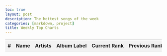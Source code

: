 ```yaml
---
toc: true
layout: post
description: The hottest songs of the week
categories: [markdown, project]
title: Weekly Top Charts
---
```


<html>
<head>
	<title>Top Songs</title>
	<style>
		.container {
			max-width: 800px;
			margin: 0 auto;
		}
		.table-container {
			overflow-x: auto;
		}
		table {
			width: 100%;
			border-collapse: collapse;
		}
		th, td {
			padding: 8px;
			text-align: left;
			border-bottom: 1px solid #ddd;
			white-space: nowrap;
			overflow: hidden;
			text-overflow: ellipsis;
		}
		th {
			background-color: #f2f2f2;
		}
		.loading-bar {
			width: 100%;
			height: 20px;
			border: 1px solid #ddd;
			margin-bottom: 10px;
		}
		.loading-progress {
			width: 0%;
			height: 100%;
			background-color: #2196F3;
			animation: loading-progress 3s linear forwards;
		}
		@keyframes loading-progress {
			0% {
				width: 0%;
			}
			100% {
				width: 100%;
			}
		}
	</style>
</head>
<head>
    <!-- load jQuery and DataTables style and scripts -->
    <link rel="stylesheet" type="text/css" href="https://cdn.datatables.net/1.13.4/css/jquery.dataTables.min.css">
    <script type="text/javascript" language="javascript" src="https://code.jquery.com/jquery-3.6.0.min.js"></script>
    <script>var define = null;</script>
    <script type="text/javascript" language="javascript" src="https://cdn.datatables.net/1.13.4/js/jquery.dataTables.min.js"></script>
</head>
<body>
    <table id="topSongsTable" class="table" style="width:100%">
        <thead>
            <tr>
                <th>#</th>
                <th>Name</th>
                <th>Artists</th>
                <th>Album Label</th>
                <th>Current Rank</th>
                <th>Previous Rank</th>
                <th>Peak Rank</th>
                <th>Peak Date</th>
                <th>Entry Rank</th>
                <th>Entry Date</th>
                <th>Appearances on Chart</th>
                <th>Consecutive Appearances</th>
            </tr>
        </thead>
        <tbody id="tableBody"></tbody>
    </table>
    <script>
        $(document).ready(function() {
            const url = 'https://spotify-scraper.p.rapidapi.com/v1/chart/tracks/top';
            const options = {
                method: 'GET',
                headers: {
                    'X-RapidAPI-Key': '4abcb54450msh7468dfd72294e89p18fbaajsn6d4200063b39',
                    'X-RapidAPI-Host': 'spotify-scraper.p.rapidapi.com'
                }
            };
            fetch(url, options)
                .then(response => {
                    if (!response.ok) {
                        throw new Error('API response failed');
                    }
                    return response.json();
                })
                .then(data => {
                    let tableHTML = '';
                    data.tracks.forEach((track, index) => {
                        const artists = track.artists.map(artist => artist.name).join(', ');
                        tableHTML += `
                            <tr>
                                <td>${index + 1}</td>
                                <td>${track.name}</td>
                                <td>${artists}</td>
                                <td>${track.album.label}</td>
                                <td>${track.chartData.currentRank}</td>
                                <td>${track.chartData.previousRank}</td>
                                <td>${track.chartData.peakRank}</td>
                                <td>${track.chartData.peakDate}</td>
                                <td>${track.chartData.entryRank}</td>
                                <td>${track.chartData.entryDate}</td>
                                <td>${track.chartData.appearancesOnChart}</td>
                                <td>${track.chartData.consecutiveAppearancesOnChart}</td>
                            </tr>`;
                    });
                    $('#tableBody').html(tableHTML);
                    $('#topSongsTable').DataTable();
                })
                .catch(error => {
                    console.error('Error:', error);
                });
        });
    </script>
</body>
</html>

